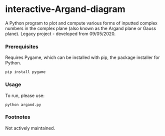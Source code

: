 # interactive-Argand-diagram

A Python program to plot and compute various forms of inputted complex numbers in the complex plane (also known as the Argand plane or Gauss plane). Legacy project - developed from 09/05/2020.

### Prerequisites

Requires Pygame, which can be installed with pip, the package installer for Python.

```
pip install pygame
```

### Usage

To run, please use:

```
python argand.py
```

### Footnotes

Not actively maintained.
